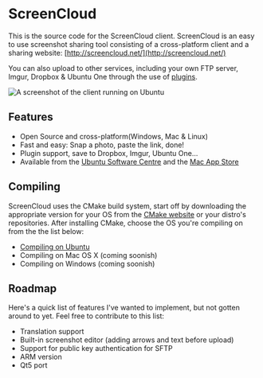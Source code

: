 ScreenCloud
===========
This is the source code for the ScreenCloud client. ScreenCloud is an easy to use screenshot sharing tool consisting of a cross-platform client and a sharing website: [http://screencloud.net/](http://screencloud.net/)

You can also upload to other services, including your own FTP server, Imgur, Dropbox & Ubuntu One through the use of [plugins](https://github.com/olav-st/screencloud-plugins).

![A screenshot of the client running on Ubuntu](http://screencloud.net/img/screenshots/f8bcc619cb72c94cb6530b93bfefcacb.png)

Features
--------------
* Open Source and cross-platform(Windows, Mac & Linux)  
* Fast and easy: Snap a photo, paste the link, done!
* Plugin support, save to Dropbox, Imgur, Ubuntu One...
* Available from the [Ubuntu Software Centre](https://apps.ubuntu.com/cat/applications/screencloud/) and the [Mac App Store](https://itunes.apple.com/us/app/screencloud/id527048885?ls=1&mt=12)

Compiling
--------------
ScreenCloud uses the CMake build system, start off by downloading the appropriate version for your OS from the [CMake website](http://www.cmake.org/) or your distro's repositories. After installing CMake, choose the OS you're compiling on from the the list below:

* [Compiling on Ubuntu](https://github.com/olav-st/screencloud/wiki/Compiling-on-Ubuntu) 
* Compiling on Mac OS X (coming soonish)
* Compiling on Windows (coming soonish)

Roadmap
--------------
Here's a quick list of features I've wanted to implement, but not gotten around to yet. Feel free to contribute to this list:

* Translation support
* Built-in screenshot editor (adding arrows and text before upload)
* Support for public key authentication for SFTP
* ARM version
* Qt5 port
